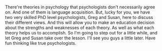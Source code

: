There're theories in psychology that psychologists don't necessarily agree on.
And one of them is language acquisition. But, lucky for you, we have two very
skilled PhD level psychologists, Greg and Susan, here to discuss their
different views. And this will allow you to make an education decision about
the strengths and weaknesses of each theory. As well as what each theory helps
us to accomplish. So I'm going to step out for a little while, and let Greg and
Susan take over the lesson. I'll see you guys a little later. Have fun thinking
like true psychologists.
